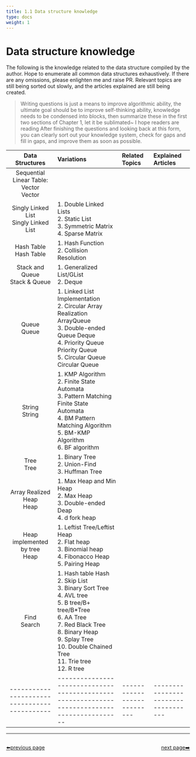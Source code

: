 ```yaml
---
title: 1.1 Data structure knowledge
type: docs
weight: 1
---
```

# Data structure knowledge

The following is the knowledge related to the data structure compiled by the author. Hope to enumerate all common data structures exhaustively. If there are any omissions, please enlighten me and raise PR. Relevant topics are still being sorted out slowly, and the articles explained are still being created.

> Writing questions is just a means to improve algorithmic ability, the ultimate goal should be to improve self-thinking ability, knowledge needs to be condensed into blocks, then summarize these in the first two sections of Chapter 1, let it be sublimated~ I hope readers are reading After finishing the questions and looking back at this form, you can clearly sort out your knowledge system, check for gaps and fill in gaps, and improve them as soon as possible.

| Data Structures | Variations | Related Topics | Explained Articles |
|:-------:|:-------|:------|:------|
|Sequential Linear Table: Vector <br>Vector||||
|Singly Linked List<br>Singly Linked List|1. Double Linked Lists<br>2. Static List<br>3. Symmetric Matrix<br>4. Sparse Matrix|||
|Hash Table<br>Hash Table|1. Hash Function<br>2. Collision Resolution<br>|||
|Stack and Queue<br>Stack & Queue|1. Generalized List/GList<br>2. Deque<br>|||
|Queue<br>Queue|1. Linked List Implementation<br>2. Circular Array Realization ArrayQueue<br>3. Double-ended Queue Deque<br>4. Priority Queue Priority Queue<br>5. Circular Queue Circular Queue |||
|String<br>String|1. KMP Algorithm<br>2. Finite State Automata<br>3. Pattern Matching Finite State Automata<br>4. BM Pattern Matching Algorithm<br>5. BM-KMP Algorithm <br>6. BF algorithm|||
|Tree<br>Tree|1. Binary Tree<br>2. Union-Find<br>3. Huffman Tree|||
|Array Realized Heap<br>Heap|1. Max Heap and Min Heap<br>2. Max Heap<br>3. Double-ended Deap<br>4. d fork heap|||
|Heap implemented by tree<br>Heap|1. Leftist Tree/Leftist Heap<br>2. Flat heap<br>3. Binomial heap<br>4. Fibonacco Heap<br> 5. Pairing Heap|||
|Find<br>Search|1. Hash table Hash<br>2. Skip List<br>3. Binary Sort Tree<br>4. AVL tree<br>5. B tree/B+ tree/B*Tree<br>6. AA Tree<br>7. Red Black Tree<br>8. Binary Heap<br>9. Splay Tree<br>10. Double Chained Tree <br>11. Trie tree<br>12. R tree|||
|--------------------------------------------|--------------------------------------------------------------------------------------------|---------------------------|-----------------------------------|


----------------------------------------------
<div style="display: flex;justify-content: space-between;align-items: center;">
<p><a href="https://books.halfrost.com/leetcode/ChapterOne/">⬅️previous page</a></p>
<p><a href="https://books.halfrost.com/leetcode/ChapterOne/Algorithm/">next page➡️</a></p>
</div>
